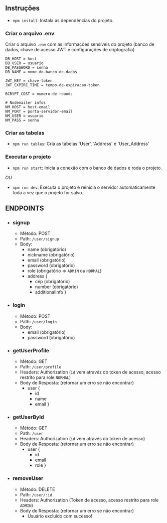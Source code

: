 ## Instruções

* `npm install`:
Instala as dependências do projeto.

### Criar o arquivo .env
Criar o arquivo `.env` com as informações sensíveis do projeto (banco de dados, chave de acesso JWT e configurações de criptografia).
```
DB_HOST = host
DB_USER = usuario
DB_PASSWORD = senha
DB_NAME = nome-do-banco-de-dados

JWT_KEY = chave-token
JWT_EXPIRE_TIME = tempo-de-expiracao-token

BCRYPT_COST = numero-de-rounds

# Nodemailer infos
NM_HOST = host-email
NM_PORT = porta-servidor-email
NM_USER = usuario
NM_PASS = senha
```

### Criar as tabelas
* `npm run tables`:
Cria as tabelas 'User', 'Address' e 'User_Address'

### Executar o projeto

* `npm run start`: 
Inicia a conexão com o banco de dados e roda o projeto.

*OU*

* `npm run dev`:
Executa o projeto e reinicia o servidor automaticamente toda a vez que o projeto for salvo.

## ENDPOINTS 

* ### signup
  * Método: POST
  * Path: `/user/signup`
  * Body:
    * name (obrigatório)
    * nickname (obrigatório)
    * email (obrigatório)
    * password (obrigatório)
    * role (obrigatório => `ADMIN` ou `NORMAL`)
    * address {
      * cep (obrigatório)
      * number (obrigatório)
      * additionalInfo
    }

* ### login
  * Método: POST
  * Path: `/user/login`
  * Body:
    * email (obrigatório)
    * password (obrigatório)   

* ### getUserProfile
  * Método: GET
  * Path: `/user/profile`
  * Headers: Authorization (`id` vem atravéz do token de acesso, acesso restrito para role `NORMAL`)
  * Body de Resposta: (retornar um erro se não encontrar)
    * user {
        * id
        * name
        * email
    }

* ### getUserById
  * Método: GET
  * Path: `/user`
  * Headers: Authorization (`id` vem através do token de acesso)
  * Body de Resposta: (retornar um erro se não encontrar)
    * user {
        * id
        * email
        * role
    }

* ### removeUser
  * Método: DELETE
  * Path: `/user/:id`
  * Headers: Authorization (Token de acesso, acesso restrito para role `ADMIN`)
  * Body de Resposta: (retornar um erro se não encontrar)
    * Usuário excluído com sucesso!  